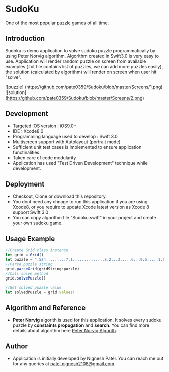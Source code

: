 # SudoKu
One of the most popular puzzle games of all time.

## Introduction
Sudoku is demo application to solve sudoku puzzle programmatically by using Peter Norvig algorithm. Algorithm created in Swift3.0 is very easy to use. Application will render random puzzle on screen from available examples (.txt file contains list of puzzles, we can add more puzzles easily), the solution (calculated by algorithm) will render on screen when user hit "solve".

![puzzle] (https://github.com/pate0359/Sudoku/blob/master/Screens/1.png) 
![solution] (https://github.com/pate0359/Sudoku/blob/master/Screens/2.png)


## Development
* Targeted iOS version : iOS9.0+
* IDE : Xcode8.0
* Programming language used to develop : Swift 3.0
* Multiscreen support with Autolayout (portrait mode)
* Sufficient unit test cases is implemented to ensure application functinalities.
* Taken care of code modularity
* Application has used "Test Driven Development" technique while development. 

## Deployment
* Checkout, Clone or download this repository. 
* You dont need any chnage to run this application if you are using Xcode8, or you require to update Xcode latest version as Xcode 8 support Swift 3.0
* You can copy algorithm file "Sudoku.swift" in your project and create your own sudoku game. 

## Usage Example

``` javascript
//Create Grid class instance
let grid = Grid()
let puzzle = ".524.........7.1..............8.2...3.....6...9.5.....1.6.3...........897........"
//Parse puzzle string
grid.parseGrid(gridString:puzzle)
//Call solve method
grid.solvePuzzle()

//Get solved puzzle value
let solvedPuzzle = grid.values!

```

## Algorithm and Reference
* **Peter Norvig** algorith is used for this application. It solves every sudoku puzzle by **constaints propogation** and **search**. You can find more details about algorithm here [Peter Norvig Algorith](http://norvig.com/sudoku.html).

## Author
* Application is initially developed by Nignesh Patel. You can reach me out for any queries at [patel.nignesh2108@gmail.com](mailto:patel.nignesh2108@gmail.com)

